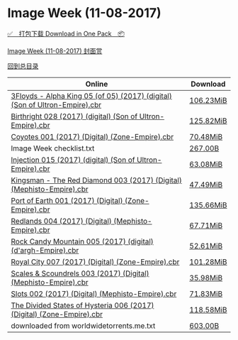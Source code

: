# Image Week (11-08-2017)

[✅&emsp;打包下载 Download in One Pack&emsp;📦](https://pan.baidu.com/s/1kVb0M4R)

[Image Week (11-08-2017) 封面赏](/https://github.com/alicewish/markdown/blob/master/cover/Image-Week-11-08-2017-Covers.md)



[回到总目录](https://github.com/alicewish/markdown/blob/master/Catalogs.md)



Online | Download
--- | ---
[3Floyds - Alpha King 05 (of 05) (2017) (digital) (Son of Ultron-Empire).cbr](https://github.com/alicewish/markdown/blob/master/comic/3Floyds-Alpha-King-05-of-05-2017-digital-Son-of-Ultron-Empire-cbr.md) | [106.23MiB](https://pan.baidu.com/s/1kVb0M4R#list/path=%2FImage%20Week%202017%20Q4%2FImage%20Week%20%2811-08-2017%29%2F%E3%82%BF%E3%82%BB%E3%82%B9%E3%82%B3%E3%82%BB%E3%82%A2%E3%82%B5%E3%82%B3%E3%82%BB%E3%82%B5%E3%82%AB%E3%82%A8%E3%82%AF%E3%82%AA%E3%82%BD%E3%82%AD%E3%82%B1%E3%82%A6%E3%82%B7%E3%82%B5%E3%82%AB%E3%82%BB%E3%82%A2%E3%82%AB%E3%82%AB%E3%82%B7%E3%82%BB%E3%82%AD%E3%82%BB%E3%82%B9%E3%82%AD%E3%82%AA&parentPath=%2FImage%20Week%202017%20Q4)
[Birthright 028 (2017) (digital) (Son of Ultron-Empire).cbr](https://github.com/alicewish/markdown/blob/master/comic/Birthright-028-2017-digital-Son-of-Ultron-Empire-cbr.md) | [125.82MiB](https://pan.baidu.com/s/1kVb0M4R#list/path=%2FImage%20Week%202017%20Q4%2FImage%20Week%20%2811-08-2017%29%2F%E3%82%B7%E3%82%AD%E3%82%B1%E3%82%A6%E3%82%A4%E3%82%AB%E3%82%B3%E3%82%BF%E3%82%B3%E3%82%B9%E3%82%AB%E3%82%BF%E3%82%B1%E3%82%BD%E3%82%BB%E3%82%BF%E3%82%B7%E3%82%BB%E3%82%B1%E3%82%B1%E3%82%BD%E3%82%AD%E3%82%BD%E3%82%AD%E3%82%A4%E3%82%B9%E3%82%A2%E3%82%AA%E3%82%B7%E3%82%BD%E3%82%B7%E3%82%AF&parentPath=%2FImage%20Week%202017%20Q4)
[Coyotes 001 (2017) (Digital) (Zone-Empire).cbr](https://github.com/alicewish/markdown/blob/master/comic/Coyotes-001-2017-Digital-Zone-Empire-cbr.md) | [70.48MiB](https://pan.baidu.com/s/1kVb0M4R#list/path=%2FImage%20Week%202017%20Q4%2FImage%20Week%20%2811-08-2017%29%2F%E3%82%BF%E3%82%B3%E3%82%A2%E3%82%AB%E3%82%BF%E3%82%B5%E3%82%B9%E3%82%A6%E3%82%AD%E3%82%AD%E3%82%B1%E3%82%BF%E3%82%A4%E3%82%BB%E3%82%B1%E3%82%A8%E3%82%AA%E3%82%B3%E3%82%A4%E3%82%B9%E3%82%A6%E3%82%A4%E3%82%A6%E3%82%AF%E3%82%B1%E3%82%A6%E3%82%A2%E3%82%AF%E3%82%A4%E3%82%BF%E3%82%A8%E3%82%B9&parentPath=%2FImage%20Week%202017%20Q4)
Image Week checklist.txt | [267.00B](https://pan.baidu.com/s/1kVb0M4R#list/path=%2FImage%20Week%202017%20Q4%2FImage%20Week%20%2811-08-2017%29%2F%E3%82%AD%E3%82%BF%E3%82%BB%E3%82%A2%E3%82%B7%E3%82%AF%E3%82%B9%E3%82%AB%E3%82%AB%E3%82%A8%E3%82%A6%E3%82%AA%E3%82%A4%E3%82%AB%E3%82%A6%E3%82%BB%E3%82%BD%E3%82%BD%E3%82%B7%E3%82%AB%E3%82%A4%E3%82%A6%E3%82%AF%E3%82%AA%E3%82%A8%E3%82%A2%E3%82%AD%E3%82%B1%E3%82%AB%E3%82%B1%E3%82%A8%E3%82%AB&parentPath=%2FImage%20Week%202017%20Q4)
[Injection 015 (2017) (digital) (Son of Ultron-Empire).cbr](https://github.com/alicewish/markdown/blob/master/comic/Injection-015-2017-digital-Son-of-Ultron-Empire-cbr.md) | [63.08MiB](https://pan.baidu.com/s/1kVb0M4R#list/path=%2FImage%20Week%202017%20Q4%2FImage%20Week%20%2811-08-2017%29%2F%E3%82%A4%E3%82%BD%E3%82%B1%E3%82%AF%E3%82%A8%E3%82%AB%E3%82%BF%E3%82%BB%E3%82%B7%E3%82%B7%E3%82%B1%E3%82%A2%E3%82%B7%E3%82%A4%E3%82%BB%E3%82%AA%E3%82%B7%E3%82%B5%E3%82%A2%E3%82%A4%E3%82%A8%E3%82%B7%E3%82%BB%E3%82%BB%E3%82%AB%E3%82%A4%E3%82%B9%E3%82%BD%E3%82%BF%E3%82%BF%E3%82%A6%E3%82%AD&parentPath=%2FImage%20Week%202017%20Q4)
[Kingsman - The Red Diamond 003 (2017) (Digital) (Mephisto-Empire).cbr](https://github.com/alicewish/markdown/blob/master/comic/Kingsman-Red-Diamond-003-2017-Digital-Mephisto-Empire-cbr.md) | [47.49MiB](https://pan.baidu.com/s/1kVb0M4R#list/path=%2FImage%20Week%202017%20Q4%2FImage%20Week%20%2811-08-2017%29%2F%E3%82%BB%E3%82%B5%E3%82%B1%E3%82%A2%E3%82%BF%E3%82%AD%E3%82%A8%E3%82%B1%E3%82%BB%E3%82%BB%E3%82%A4%E3%82%B5%E3%82%A8%E3%82%BF%E3%82%AF%E3%82%AB%E3%82%B7%E3%82%A2%E3%82%AD%E3%82%B1%E3%82%BB%E3%82%B1%E3%82%B5%E3%82%AB%E3%82%AB%E3%82%B5%E3%82%BF%E3%82%BF%E3%82%B3%E3%82%A8%E3%82%A2%E3%82%B3&parentPath=%2FImage%20Week%202017%20Q4)
[Port of Earth 001 (2017) (Digital) (Zone-Empire).cbr](https://github.com/alicewish/markdown/blob/master/comic/Port-of-Earth-001-2017-Digital-Zone-Empire-cbr.md) | [135.66MiB](https://pan.baidu.com/s/1kVb0M4R#list/path=%2FImage%20Week%202017%20Q4%2FImage%20Week%20%2811-08-2017%29%2F%E3%82%B5%E3%82%B3%E3%82%A2%E3%82%BF%E3%82%AF%E3%82%AA%E3%82%BD%E3%82%B9%E3%82%AA%E3%82%BB%E3%82%B3%E3%82%BD%E3%82%B1%E3%82%BB%E3%82%BB%E3%82%B3%E3%82%B9%E3%82%BD%E3%82%B5%E3%82%A6%E3%82%AD%E3%82%AB%E3%82%B1%E3%82%A8%E3%82%B3%E3%82%A2%E3%82%A4%E3%82%A4%E3%82%AA%E3%82%B3%E3%82%B1%E3%82%A4&parentPath=%2FImage%20Week%202017%20Q4)
[Redlands 004 (2017) (Digital) (Mephisto-Empire).cbr](https://github.com/alicewish/markdown/blob/master/comic/Redlands-004-2017-Digital-Mephisto-Empire-cbr.md) | [67.71MiB](https://pan.baidu.com/s/1kVb0M4R#list/path=%2FImage%20Week%202017%20Q4%2FImage%20Week%20%2811-08-2017%29%2F%E3%82%AD%E3%82%B5%E3%82%B7%E3%82%AF%E3%82%AF%E3%82%AA%E3%82%B9%E3%82%B1%E3%82%BD%E3%82%BD%E3%82%B9%E3%82%A4%E3%82%A8%E3%82%AA%E3%82%B5%E3%82%AF%E3%82%A8%E3%82%B1%E3%82%BB%E3%82%AF%E3%82%B1%E3%82%BB%E3%82%A6%E3%82%B7%E3%82%BD%E3%82%BF%E3%82%AF%E3%82%B9%E3%82%BF%E3%82%B5%E3%82%AF%E3%82%A4&parentPath=%2FImage%20Week%202017%20Q4)
[Rock Candy Mountain 005 (2017) (digital) (d'argh-Empire).cbr](https://github.com/alicewish/markdown/blob/master/comic/Rock-Candy-Mountain-005-2017-digital-dargh-Empire-cbr.md) | [52.61MiB](https://pan.baidu.com/s/1kVb0M4R#list/path=%2FImage%20Week%202017%20Q4%2FImage%20Week%20%2811-08-2017%29%2F%E3%82%BD%E3%82%BF%E3%82%AA%E3%82%BB%E3%82%BD%E3%82%AB%E3%82%B1%E3%82%B9%E3%82%AA%E3%82%BF%E3%82%B9%E3%82%BF%E3%82%B5%E3%82%AF%E3%82%A4%E3%82%B3%E3%82%AD%E3%82%BD%E3%82%AD%E3%82%AB%E3%82%BF%E3%82%BF%E3%82%AF%E3%82%B7%E3%82%A4%E3%82%A8%E3%82%B9%E3%82%B5%E3%82%A4%E3%82%BB%E3%82%A6%E3%82%B7&parentPath=%2FImage%20Week%202017%20Q4)
[Royal City 007 (2017) (Digital) (Zone-Empire).cbr](https://github.com/alicewish/markdown/blob/master/comic/Royal-City-007-2017-Digital-Zone-Empire-cbr.md) | [101.28MiB](https://pan.baidu.com/s/1kVb0M4R#list/path=%2FImage%20Week%202017%20Q4%2FImage%20Week%20%2811-08-2017%29%2F%E3%82%A4%E3%82%B5%E3%82%AB%E3%82%A6%E3%82%A6%E3%82%AA%E3%82%AB%E3%82%AA%E3%82%A6%E3%82%B7%E3%82%AB%E3%82%AD%E3%82%AF%E3%82%B1%E3%82%AD%E3%82%B5%E3%82%AB%E3%82%AA%E3%82%A8%E3%82%BD%E3%82%BB%E3%82%B7%E3%82%AF%E3%82%B9%E3%82%A6%E3%82%AB%E3%82%BD%E3%82%AB%E3%82%A6%E3%82%BF%E3%82%A2%E3%82%AD&parentPath=%2FImage%20Week%202017%20Q4)
[Scales & Scoundrels 003 (2017) (Digital) (Mephisto-Empire).cbr](https://github.com/alicewish/markdown/blob/master/comic/Scales-Scoundrels-003-2017-Digital-Mephisto-Empire-cbr.md) | [35.98MiB](https://pan.baidu.com/s/1kVb0M4R#list/path=%2FImage%20Week%202017%20Q4%2FImage%20Week%20%2811-08-2017%29%2F%E3%82%B3%E3%82%AA%E3%82%AB%E3%82%BF%E3%82%A8%E3%82%AB%E3%82%AD%E3%82%B3%E3%82%A6%E3%82%B5%E3%82%B3%E3%82%AD%E3%82%AA%E3%82%A8%E3%82%AB%E3%82%AA%E3%82%B9%E3%82%AA%E3%82%A2%E3%82%BF%E3%82%AF%E3%82%B3%E3%82%AF%E3%82%AB%E3%82%AA%E3%82%A4%E3%82%BF%E3%82%B9%E3%82%BD%E3%82%B1%E3%82%B3%E3%82%A2&parentPath=%2FImage%20Week%202017%20Q4)
[Slots 002 (2017) (Digital) (Mephisto-Empire).cbr](https://github.com/alicewish/markdown/blob/master/comic/Slots-002-2017-Digital-Mephisto-Empire-cbr.md) | [71.83MiB](https://pan.baidu.com/s/1kVb0M4R#list/path=%2FImage%20Week%202017%20Q4%2FImage%20Week%20%2811-08-2017%29%2F%E3%82%A8%E3%82%AB%E3%82%AB%E3%82%A4%E3%82%B1%E3%82%BF%E3%82%AD%E3%82%A2%E3%82%AF%E3%82%B5%E3%82%A4%E3%82%B1%E3%82%B9%E3%82%AF%E3%82%B1%E3%82%A8%E3%82%AD%E3%82%BF%E3%82%AF%E3%82%AF%E3%82%B3%E3%82%BD%E3%82%A6%E3%82%A2%E3%82%B7%E3%82%AF%E3%82%B1%E3%82%B1%E3%82%B3%E3%82%AD%E3%82%A6%E3%82%AF&parentPath=%2FImage%20Week%202017%20Q4)
[The Divided States of Hysteria 006 (2017) (Digital) (Zone-Empire).cbr](https://github.com/alicewish/markdown/blob/master/comic/Divided-States-of-Hysteria-006-2017-Digital-Zone-Empire-cbr.md) | [118.58MiB](https://pan.baidu.com/s/1kVb0M4R#list/path=%2FImage%20Week%202017%20Q4%2FImage%20Week%20%2811-08-2017%29%2F%E3%82%B7%E3%82%A4%E3%82%AA%E3%82%AF%E3%82%BF%E3%82%A4%E3%82%A2%E3%82%B1%E3%82%A4%E3%82%A6%E3%82%A2%E3%82%A6%E3%82%B9%E3%82%BD%E3%82%A4%E3%82%AF%E3%82%BF%E3%82%B3%E3%82%B1%E3%82%A4%E3%82%B7%E3%82%BD%E3%82%AB%E3%82%A8%E3%82%A4%E3%82%A6%E3%82%BF%E3%82%AA%E3%82%B7%E3%82%B7%E3%82%BF%E3%82%AA&parentPath=%2FImage%20Week%202017%20Q4)
downloaded from worldwidetorrents.me.txt | [603.00B](https://pan.baidu.com/s/1kVb0M4R#list/path=%2FImage%20Week%202017%20Q4%2FImage%20Week%20%2811-08-2017%29%2F%E3%82%AD%E3%82%A6%E3%82%BB%E3%82%B9%E3%82%B5%E3%82%B7%E3%82%AD%E3%82%AA%E3%82%BF%E3%82%A4%E3%82%B7%E3%82%AB%E3%82%BD%E3%82%B5%E3%82%B1%E3%82%BB%E3%82%B5%E3%82%BB%E3%82%BF%E3%82%BF%E3%82%BB%E3%82%AF%E3%82%B5%E3%82%BF%E3%82%A8%E3%82%A2%E3%82%BD%E3%82%AD%E3%82%BF%E3%82%AA%E3%82%BF%E3%82%A2&parentPath=%2FImage%20Week%202017%20Q4)